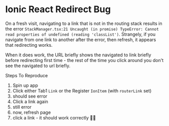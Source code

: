 # Ionic React Redirect Bug

On a fresh visit, navigating to a link that is not in the routing stack results in the error `StackManager.tsx:21 Uncaught (in promise) TypeError: Cannot read properties of undefined (reading 'classList')`. Strangely, if you navigate from one link to another after the error, then refresh, it appears that redirecting works. 

When it does work, the URL briefly shows the navigated to link briefly before redirecting first time - the rest of the time you click around you don't see the navigated to url briefly.


Steps To Reproduce
1. Spin up app
2. Click either Tab1 `Link` or the Register `IonItem` (with `routerLink` set)
3. should see error
4. Click a link again
5. still error
6. now, refresh page
7. click a link - it should work correctly 🤷‍♂️
